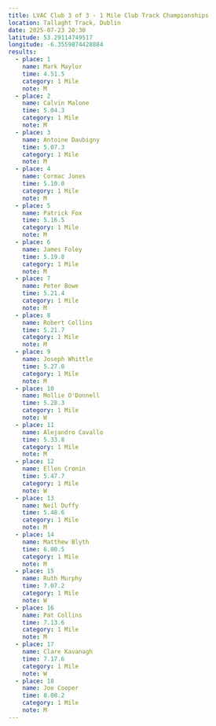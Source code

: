 ```yaml
---
title: LVAC Club 3 of 3 - 1 Mile Club Track Championships
location: Tallaght Track, Dublin
date: 2025-07-23 20:30
latitude: 53.29114749517
longitude: -6.3559874428884
results:
  - place: 1
    name: Mark Maylor
    time: 4.51.5
    category: 1 Mile
    note: M
  - place: 2
    name: Calvin Malone
    time: 5.04.3
    category: 1 Mile
    note: M
  - place: 3
    name: Antoine Daubigny
    time: 5.07.3
    category: 1 Mile
    note: M
  - place: 4
    name: Cormac Jones
    time: 5.10.0
    category: 1 Mile
    note: M
  - place: 5
    name: Patrick Fox
    time: 5.16.5
    category: 1 Mile
    note: M
  - place: 6
    name: James Foley
    time: 5.19.8
    category: 1 Mile
    note: M
  - place: 7
    name: Peter Bowe
    time: 5.21.4
    category: 1 Mile
    note: M
  - place: 8
    name: Robert Collins
    time: 5.21.7
    category: 1 Mile
    note: M
  - place: 9
    name: Joseph Whittle
    time: 5.27.0
    category: 1 Mile
    note: M
  - place: 10
    name: Mollie O'Donnell
    time: 5.28.3
    category: 1 Mile
    note: W
  - place: 11
    name: Alejandro Cavallo
    time: 5.33.8
    category: 1 Mile
    note: M
  - place: 12
    name: Ellen Cronin
    time: 5.47.7
    category: 1 Mile
    note: W
  - place: 13
    name: Neil Duffy
    time: 5.48.6
    category: 1 Mile
    note: M
  - place: 14
    name: Matthew Blyth
    time: 6.00.5
    category: 1 Mile
    note: M
  - place: 15
    name: Ruth Murphy
    time: 7.07.2
    category: 1 Mile
    note: W
  - place: 16
    name: Pat Collins
    time: 7.13.6
    category: 1 Mile
    note: M
  - place: 17
    name: Clare Kavanagh
    time: 7.17.6
    category: 1 Mile
    note: W
  - place: 18
    name: Joe Cooper
    time: 8.08.2
    category: 1 Mile
    note: M
---
```

